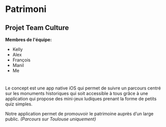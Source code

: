 # Patrimoni
## Projet Team Culture
__Membres de l'équipe:__
- Kelly
- Alex
- François
- Manil
- Me
#
Le concept est une app native iOS qui permet de suivre un parcours centré sur les monuments historiques qui soit accessible à tous grâce à une application qui propose des mini-jeux ludiques prenant la forme de petits quiz simples. 

Notre application permet de promouvoir le patrimoine auprès d’un large public.
*(Parcours sur Toulouse uniquement)*

